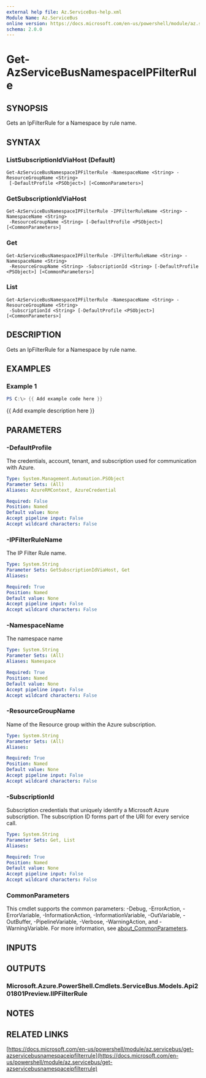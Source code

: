 ```yaml
---
external help file: Az.ServiceBus-help.xml
Module Name: Az.ServiceBus
online version: https://docs.microsoft.com/en-us/powershell/module/az.servicebus/get-azservicebusnamespaceipfilterrule
schema: 2.0.0
---
```


# Get-AzServiceBusNamespaceIPFilterRule

## SYNOPSIS
Gets an IpFilterRule for a Namespace by rule name.

## SYNTAX

### ListSubscriptionIdViaHost (Default)
```
Get-AzServiceBusNamespaceIPFilterRule -NamespaceName <String> -ResourceGroupName <String>
 [-DefaultProfile <PSObject>] [<CommonParameters>]
```

### GetSubscriptionIdViaHost
```
Get-AzServiceBusNamespaceIPFilterRule -IPFilterRuleName <String> -NamespaceName <String>
 -ResourceGroupName <String> [-DefaultProfile <PSObject>] [<CommonParameters>]
```

### Get
```
Get-AzServiceBusNamespaceIPFilterRule -IPFilterRuleName <String> -NamespaceName <String>
 -ResourceGroupName <String> -SubscriptionId <String> [-DefaultProfile <PSObject>] [<CommonParameters>]
```

### List
```
Get-AzServiceBusNamespaceIPFilterRule -NamespaceName <String> -ResourceGroupName <String>
 -SubscriptionId <String> [-DefaultProfile <PSObject>] [<CommonParameters>]
```

## DESCRIPTION
Gets an IpFilterRule for a Namespace by rule name.

## EXAMPLES

### Example 1
```powershell
PS C:\> {{ Add example code here }}
```

{{ Add example description here }}

## PARAMETERS

### -DefaultProfile
The credentials, account, tenant, and subscription used for communication with Azure.

```yaml
Type: System.Management.Automation.PSObject
Parameter Sets: (All)
Aliases: AzureRMContext, AzureCredential

Required: False
Position: Named
Default value: None
Accept pipeline input: False
Accept wildcard characters: False
```

### -IPFilterRuleName
The IP Filter Rule name.

```yaml
Type: System.String
Parameter Sets: GetSubscriptionIdViaHost, Get
Aliases:

Required: True
Position: Named
Default value: None
Accept pipeline input: False
Accept wildcard characters: False
```

### -NamespaceName
The namespace name

```yaml
Type: System.String
Parameter Sets: (All)
Aliases: Namespace

Required: True
Position: Named
Default value: None
Accept pipeline input: False
Accept wildcard characters: False
```

### -ResourceGroupName
Name of the Resource group within the Azure subscription.

```yaml
Type: System.String
Parameter Sets: (All)
Aliases:

Required: True
Position: Named
Default value: None
Accept pipeline input: False
Accept wildcard characters: False
```

### -SubscriptionId
Subscription credentials that uniquely identify a Microsoft Azure subscription.
The subscription ID forms part of the URI for every service call.

```yaml
Type: System.String
Parameter Sets: Get, List
Aliases:

Required: True
Position: Named
Default value: None
Accept pipeline input: False
Accept wildcard characters: False
```

### CommonParameters
This cmdlet supports the common parameters: -Debug, -ErrorAction, -ErrorVariable, -InformationAction, -InformationVariable, -OutVariable, -OutBuffer, -PipelineVariable, -Verbose, -WarningAction, and -WarningVariable. For more information, see [about_CommonParameters](http://go.microsoft.com/fwlink/?LinkID=113216).

## INPUTS

## OUTPUTS

### Microsoft.Azure.PowerShell.Cmdlets.ServiceBus.Models.Api201801Preview.IIPFilterRule
## NOTES

## RELATED LINKS

[https://docs.microsoft.com/en-us/powershell/module/az.servicebus/get-azservicebusnamespaceipfilterrule](https://docs.microsoft.com/en-us/powershell/module/az.servicebus/get-azservicebusnamespaceipfilterrule)


